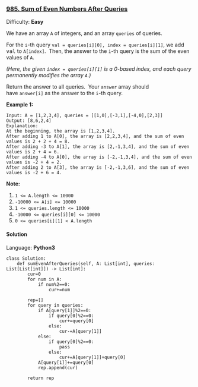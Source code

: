 ### [985\. Sum of Even Numbers After Queries](https://leetcode.com/problems/sum-of-even-numbers-after-queries/)

Difficulty: **Easy**


We have an array `A` of integers, and an array `queries` of queries.

For the `i`-th query `val = queries[i][0], index = queries[i][1]`, we add <font face="monospace" style="display: inline;">val</font> to `A[index]`.  Then, the answer to the `i`-th query is the sum of the even values of `A`.

_(Here, the given `index = queries[i][1]` is a 0-based index, and each query permanently modifies the array `A`.)_

Return the answer to all queries.  Your `answer` array should have `answer[i]` as the answer to the `i`-th query.

**Example 1:**

```
Input: A = [1,2,3,4], queries = [[1,0],[-3,1],[-4,0],[2,3]]
Output: [8,6,2,4]
Explanation: 
At the beginning, the array is [1,2,3,4].
After adding 1 to A[0], the array is [2,2,3,4], and the sum of even values is 2 + 2 + 4 = 8.
After adding -3 to A[1], the array is [2,-1,3,4], and the sum of even values is 2 + 4 = 6.
After adding -4 to A[0], the array is [-2,-1,3,4], and the sum of even values is -2 + 4 = 2.
After adding 2 to A[3], the array is [-2,-1,3,6], and the sum of even values is -2 + 6 = 4.
```

**Note:**

1.  `1 <= A.length <= 10000`
2.  `-10000 <= A[i] <= 10000`
3.  `1 <= queries.length <= 10000`
4.  `-10000 <= queries[i][0] <= 10000`
5.  `0 <= queries[i][1] < A.length`


#### Solution

Language: **Python3**

```python3
class Solution:
    def sumEvenAfterQueries(self, A: List[int], queries: List[List[int]]) -> List[int]:
        cur=0
        for num in A:
            if num%2==0:
                cur+=num
                
        rep=[]
        for query in queries:
            if A[query[1]]%2==0:
                if query[0]%2==0:
                    cur+=query[0]
                else:
                    cur-=A[query[1]]
            else:
                if query[0]%2==0:
                    pass
                else:
                    cur+=A[query[1]]+query[0]
            A[query[1]]+=query[0]
            rep.append(cur)
            
        return rep
```